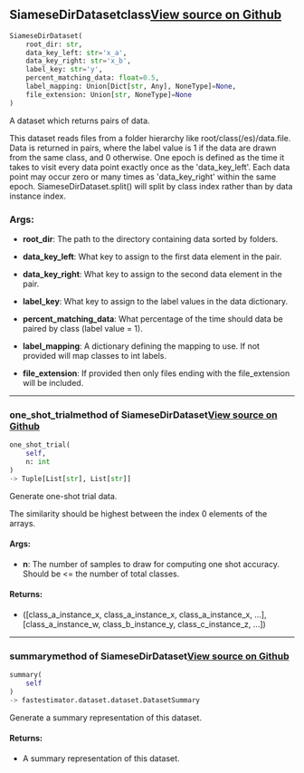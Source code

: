 ## SiameseDirDataset<span class="tag">class</span><a class="sourcelink" href=https://github.com/fastestimator/fastestimator/blob/r1.1/fastestimator/dataset/siamese_dir_dataset.py/#L26-L177>View source on Github</a>
```python
SiameseDirDataset(
	root_dir: str,
	data_key_left: str='x_a',
	data_key_right: str='x_b',
	label_key: str='y',
	percent_matching_data: float=0.5,
	label_mapping: Union[Dict[str, Any], NoneType]=None,
	file_extension: Union[str, NoneType]=None
)
```
A dataset which returns pairs of data.

This dataset reads files from a folder hierarchy like root/class(/es)/data.file. Data is returned in pairs,
where the label value is 1 if the data are drawn from the same class, and 0 otherwise. One epoch is defined as
the time it takes to visit every data point exactly once as the 'data_key_left'. Each data point may occur zero
or many times as 'data_key_right' within the same epoch. SiameseDirDataset.split() will split by class index
rather than by data instance index.


<h3>Args:</h3>


* **root_dir**: The path to the directory containing data sorted by folders.

* **data_key_left**: What key to assign to the first data element in the pair.

* **data_key_right**: What key to assign to the second data element in the pair.

* **label_key**: What key to assign to the label values in the data dictionary.

* **percent_matching_data**: What percentage of the time should data be paired by class (label value = 1).

* **label_mapping**: A dictionary defining the mapping to use. If not provided will map classes to int labels.

* **file_extension**: If provided then only files ending with the file_extension will be included.

---

### one_shot_trial<span class="tag">method of SiameseDirDataset</span><a class="sourcelink" href=https://github.com/fastestimator/fastestimator/blob/r1.1/fastestimator/dataset/siamese_dir_dataset.py/#L144-L167>View source on Github</a>
```python
one_shot_trial(
	self,
	n: int
)
-> Tuple[List[str], List[str]]
```
Generate one-shot trial data.

The similarity should be highest between the index 0 elements of the arrays.


<h4>Args:</h4>


* **n**: The number of samples to draw for computing one shot accuracy. Should be <= the number of total classes. 

<h4>Returns:</h4>

<ul class="return-block"><li>    ([class_a_instance_x, class_a_instance_x, class_a_instance_x, ...],
    [class_a_instance_w, class_b_instance_y, class_c_instance_z, ...])</li></ul>

---

### summary<span class="tag">method of SiameseDirDataset</span><a class="sourcelink" href=https://github.com/fastestimator/fastestimator/blob/r1.1/fastestimator/dataset/siamese_dir_dataset.py/#L169-L177>View source on Github</a>
```python
summary(
	self
)
-> fastestimator.dataset.dataset.DatasetSummary
```
Generate a summary representation of this dataset.

<h4>Returns:</h4>

<ul class="return-block"><li>    A summary representation of this dataset.</li></ul>

